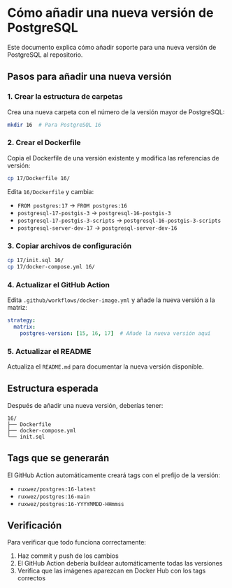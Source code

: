 # Cómo añadir una nueva versión de PostgreSQL

Este documento explica cómo añadir soporte para una nueva versión de PostgreSQL al repositorio.

## Pasos para añadir una nueva versión

### 1. Crear la estructura de carpetas

Crea una nueva carpeta con el número de la versión mayor de PostgreSQL:

```bash
mkdir 16  # Para PostgreSQL 16
```

### 2. Crear el Dockerfile

Copia el Dockerfile de una versión existente y modifica las referencias de versión:

```bash
cp 17/Dockerfile 16/
```

Edita `16/Dockerfile` y cambia:
- `FROM postgres:17` → `FROM postgres:16`
- `postgresql-17-postgis-3` → `postgresql-16-postgis-3`
- `postgresql-17-postgis-3-scripts` → `postgresql-16-postgis-3-scripts`
- `postgresql-server-dev-17` → `postgresql-server-dev-16`

### 3. Copiar archivos de configuración

```bash
cp 17/init.sql 16/
cp 17/docker-compose.yml 16/
```

### 4. Actualizar el GitHub Action

Edita `.github/workflows/docker-image.yml` y añade la nueva versión a la matriz:

```yaml
strategy:
  matrix:
    postgres-version: [15, 16, 17]  # Añade la nueva versión aquí
```

### 5. Actualizar el README

Actualiza el `README.md` para documentar la nueva versión disponible.

## Estructura esperada

Después de añadir una nueva versión, deberías tener:

```
16/
├── Dockerfile
├── docker-compose.yml
└── init.sql
```

## Tags que se generarán

El GitHub Action automáticamente creará tags con el prefijo de la versión:

- `ruxwez/postgres:16-latest`
- `ruxwez/postgres:16-main`
- `ruxwez/postgres:16-YYYYMMDD-HHmmss`

## Verificación

Para verificar que todo funciona correctamente:

1. Haz commit y push de los cambios
2. El GitHub Action debería buildear automáticamente todas las versiones
3. Verifica que las imágenes aparezcan en Docker Hub con los tags correctos
